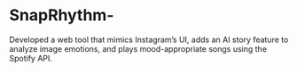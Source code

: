 # SnapRhythm-
Developed a web tool that mimics Instagram’s UI, adds an AI story feature to analyze image emotions, and plays  mood-appropriate songs using the Spotify API. 
